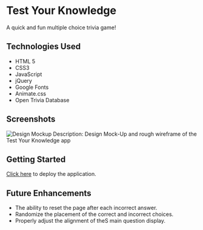 # Test Your Knowledge

A quick and fun multiple choice trivia game!

## Technologies Used

- HTML 5
- CSS3
- JavaScript
- jQuery
- Google Fonts
- Animate.css
- Open Trivia Database

## Screenshots

![Design Mockup](https://i.imgur.com/EOPMEO4.jpg)
Description: Design Mock-Up and rough wireframe of the Test Your Knowledge app

## Getting Started
[Click here](https://nifty-fermat-94bc6d.netlify.app) to deploy the application.

## Future Enhancements

- The ability to reset the page after each incorrect answer.
- Randomize the placement of the correct and incorrect choices.
- Properly adjust the alignment of theS main question display.
